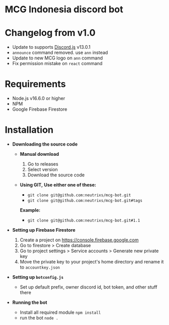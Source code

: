 
# MCG Indonesia discord bot

# Changelog from v1.0

 - Update to supports <a href="https://github.com/discordjs/discord.js">Discord.js</a> v13.0.1
 - `announce` command removed. use `ann` instead
 - Update to new MCG logo on `ann` command
 - Fix permission mistake on `react` command
 
 # Requirements
 
 - Node.js v16.6.0 or higher
 - NPM
 - Google Firebase Firestore
 
 # Installation
 - **Downloading the source code**
	 - **Manual download**
		 1. Go to releases
		 2. Select version
		 3. Download the source code
	- **Using GIT,**
		 **Use either one of these:**
		- `git clone git@github.com:neutrixs/mcg-bot.git`
		- `git clone git@github.com:neutrixs/mcg-bot.git#tags`
		
		**Example:**
		- `git clone git@github.com:neutrixs/mcg-bot.git#1.1`

- **Setting up Firebase Firestore**
	1. Create a project on https://console.firebase.google.com
	2. Go to firestore > Create database
	3. Go to project settings > Service accounts > Generate new private key
	4. Move the private key to your project's home directory and rename it to `accountkey.json`

- **Setting up `botconfig.js`**
	- Set up default prefix, owner discord id, bot token, and other stuff there

- **Running the bot**
	- Install all required module `npm install`
	- run the bot `node .`

